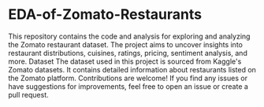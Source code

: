 # EDA-of-Zomato-Restaurants
This repository contains the code and analysis for exploring and analyzing the Zomato restaurant dataset. The project aims to uncover insights into restaurant distributions, cuisines, ratings, pricing, sentiment analysis, and more.
Dataset
The dataset used in this project is sourced from Kaggle's Zomato datasets. It contains detailed information about restaurants listed on the Zomato platform.
Contributions are welcome! If you find any issues or have suggestions for improvements, feel free to open an issue or create a pull request.
